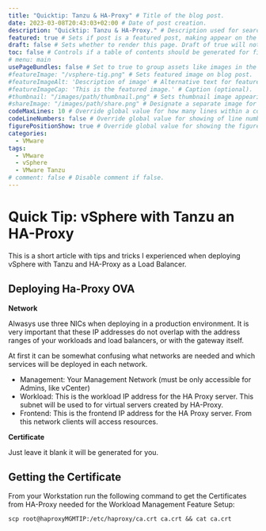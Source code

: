 ```yaml
---
title: "Quicktip: Tanzu & HA-Proxy" # Title of the blog post.
date: 2023-03-08T20:43:03+02:00 # Date of post creation.
description: "Quicktip: Tanzu & HA-Proxy." # Description used for search engine.
featured: true # Sets if post is a featured post, making appear on the home page side bar.
draft: false # Sets whether to render this page. Draft of true will not be rendered.
toc: false # Controls if a table of contents should be generated for first-level links automatically.
# menu: main
usePageBundles: false # Set to true to group assets like images in the same folder as this post.
#featureImage: "/vsphere-tig.png" # Sets featured image on blog post.
#featureImageAlt: 'Description of image' # Alternative text for featured image.
#featureImageCap: 'This is the featured image.' # Caption (optional).
#thumbnail: "/images/path/thumbnail.png" # Sets thumbnail image appearing inside card on homepage.
#shareImage: "/images/path/share.png" # Designate a separate image for social media sharing.
codeMaxLines: 10 # Override global value for how many lines within a code block before auto-collapsing.
codeLineNumbers: false # Override global value for showing of line numbers within code block.
figurePositionShow: true # Override global value for showing the figure label.
categories:
  - VMware
tags:
  - VMware 
  - vSphere
  - VMware Tanzu
# comment: false # Disable comment if false.
---
```


# Quick Tip: vSphere with Tanzu an HA-Proxy

This is a short article with tips and tricks I experienced when deploying vSphere with Tanzu and HA-Proxy as a Load Balancer.

## Deploying Ha-Proxy OVA

**Network**
 
Alwasys use three NICs when deploying in a production environment. It is very important that these  IP addresses do not overlap with the address ranges of your workloads and load balancers, or with the gateway itself.

At first it can be somewhat confusing what networks are needed and which services will be deployed in each network.

- Management: Your Management Network (must be only accessible for Admins, like vCenter)
- Workload: This is the workload IP address for the HA Proxy server. This subnet will be used to for virtual servers created by HA-Proxy. 
- Frontend: This is the frontend IP address for the HA Proxy server. From this network clients will access resources.

**Certificate**

Just leave it blank it will be generated for you.

## Getting the Certificate

From your Workstation run the following command to get the Certificates from HA-Proxy needed for the Workload Management Feature Setup:

```
scp root@haproxyMGMTIP:/etc/haproxy/ca.crt ca.crt && cat ca.crt
```

